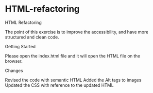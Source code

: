 # HTML-refactoring
HTML Refactoring 

The point of this exercise is to improve the accessibility, and have more structured and clean code. 

Getting Started

Please open the index.html file and it will open the HTML file on the browser.

Changes

Revised the code with semantic HTML
Added the Alt tags to images
Updated the CSS with reference to the updated HTML
